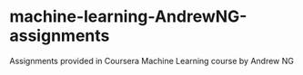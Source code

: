 # machine-learning-AndrewNG-assignments
Assignments provided in Coursera Machine Learning course by Andrew NG
